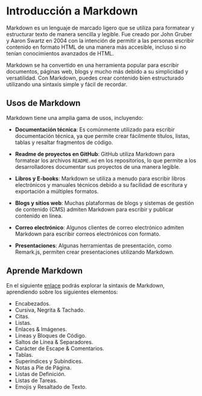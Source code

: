 <!-- 
    @author:  Efraín Peris Manzano; 
    @version: 1.0 
-->
# Introducción a Markdown

Markdown es un lenguaje de marcado ligero que se utiliza para formatear y estructurar texto de manera sencilla y legible. Fue creado por John Gruber y Aaron Swartz en 2004 con la intención de permitir a las personas escribir contenido en formato HTML de una manera más accesible, incluso si no tenían conocimientos avanzados de HTML.

Markdown se ha convertido en una herramienta popular para escribir documentos, páginas web, blogs y mucho más debido a su simplicidad y versatilidad. Con Markdown, puedes crear contenido bien estructurado utilizando una sintaxis simple y fácil de recordar.

## Usos de Markdown

Markdown tiene una amplia gama de usos, incluyendo:

- **Documentación técnica**: Es comúnmente utilizado para escribir documentación técnica, ya que permite crear fácilmente títulos, listas, tablas y resaltar fragmentos de código.

- **Readme de proyectos en GitHub**: GitHub utiliza Markdown para formatear los archivos `README.md` en los repositorios, lo que permite a los desarrolladores documentar sus proyectos de una manera legible.

- **Libros y E-books**: Markdown se utiliza a menudo para escribir libros electrónicos y manuales técnicos debido a su facilidad de escritura y exportación a múltiples formatos.

- **Blogs y sitios web**: Muchas plataformas de blogs y sistemas de gestión de contenido (CMS) admiten Markdown para escribir y publicar contenido en línea.

- **Correo electrónico**: Algunos clientes de correo electrónico admiten Markdown para escribir correos electrónicos con formato.

- **Presentaciones**: Algunas herramientas de presentación, como Remark.js, permiten crear presentaciones utilizando Markdown.

## Aprende Markdown

En el siguiente [enlace](01%20Sintaxis.md) podrás explorar la sintaxis de Markdown, aprendiendo sobre los siguientes elementos:

- Encabezados.
- Cursiva, Negrita & Tachado.
- Citas.
- Listas.
- Enlaces & Imágenes.
- Líneas y Bloques de Código.
- Saltos de Línea & Separadores.
- Carácter de Escape & Comentarios.
- Tablas.
- Superíndices y Subíndices.
- Notas a Pie de Página.
- Listas de Definición.
- Listas de Tareas.
- Emojis y Resaltado de Texto.
